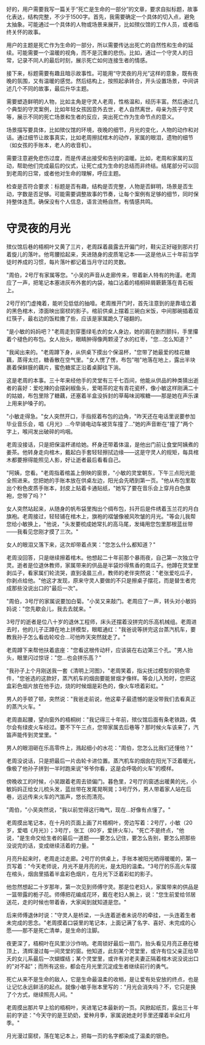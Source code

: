 <ReasoningChainRenderer>
好的，用户需要我写一篇关于“死亡是生命的一部分”的文章，要求自拟标题，故事化表达，结构完整，不少于1500字。首先，我需要确定一个具体的切入点，避免太抽象。可能通过一个具体的人物或场景来展开，比如殡仪馆的工作人员，或者临终关怀的故事。

用户的主题是死亡作为生命的一部分，所以需要传达出死亡的自然性和生命的延续。可能需要一个温暖的视角，而不是沉重的悲伤。比如，通过一个守灵人的日常，记录不同人的最后时刻，展示死亡如何连接生者的情感。

接下来，标题需要有趣且暗示故事性。可能用“守灵夜的月光”这样的意象，既有夜晚的氛围，又有温暖的感觉。然后结构上，按照起承转合，开头设置场景，中间讲述几个不同的故事，最后升华主题。

需要塑造鲜明的人物，比如主角是守灵人老周，性格温和，经历丰富。然后通过几个典型的守灵案例，比如年轻女孩因意外去世，老人自然离世，母亲为孩子守灵等，展示不同的死亡场景和生者的反应，突出死亡作为生命节点的意义。

场景描写要具体，比如殡仪馆的环境，夜晚的细节，月光的变化，人物的动作和对话。通过细节让故事真实，比如老周擦拭棺木的动作，家属的眼泪，遗物的细节（如女孩的手账本，老人的收音机）。

需要注意避免悲伤过度，而是传递出接受和告别的温暖。比如，老周和家属的互动，帮助他们完成最后的仪式，让死亡成为生命的总结而非终结。结尾部分可以回到老周的日常，或者他对生命的理解，呼应主题。

检查是否符合要求：标题是否有趣，结构是否完整，人物是否鲜明，场景是否生动，字数是否足够。可能需要调整故事的节奏，让每个案例有足够的细节，同时保持整体连贯。确保没有个人信息，语言流畅自然，有情感共鸣。

</ReasoningChainRenderer>



# 守灵夜的月光

殡仪馆后巷的梧桐叶又黄了三片，老周踩着晨露去开偏门时，鞋尖正好碰到那片打着旋儿的落叶。他弯腰拾起来，夹进随身的皮质笔记本——这是他从三十年前当学徒时养成的习惯，每片落叶都记着当月守过的灵数。

"周伯，2号厅有家属等您。"小吴的声音从走廊传来，带着新人特有的拘谨。老周应了一声，把笔记本塞进灰布外套的内袋，袖口沾着的梧桐碎屑簌簌落在青石板上。

2号厅的门虚掩着，能听见低低的抽噎。老周推开门时，首先注意到的是靠墙立着的黑色棺木，漆面映出窗棂的影子。棺前供桌上摆着三碗白米饭，中间那碗插着双红筷子，最右边的饭粒撒了些，应该是家属跪久了碰翻的。

"是小敏的妈妈吧？"老周走到穿墨绿毛衣的女人身边，她的肩在剧烈颤抖，手里攥着个褪色的布包。女人抬头，眼睛肿得像两颗浸了水的红枣，"您...怎么知道？"

"我闻出来的。"老周蹲下身，从供桌下摸出个保温杯，"您带了她最爱的桂花糖藕，蒸得太烂，糖香散在空气里。"女人愣了愣，布包"啪"地落在地上，露出半块裹着保鲜膜的藕片，蜜色糖浆正沿着桌脚往下淌。

这是老周的本事。三十年来经他手的灵堂有三千七百间，他能从供品的种类猜出逝者的喜好：爱吃辣的会摆剁椒鱼头，爱喝茶的定有青花瓷杯，像小敏这样刚满二十的姑娘，布包里除了糖藕，还塞着半盒没拆封的草莓味润喉糖——那是她在声乐课上用来护嗓子的。

"小敏走得急。"女人突然开口，手指抠着布包的边角，"昨天还在电话里说要参加毕业音乐会，唱《月光》...今早骑电动车被货车撞了..."她的声音断在"撞了"两个字上，喉间发出破碎的呜咽。

老周没接话，只是把保温杯递给她。杯身还带着体温，是他出门前让食堂阿姨煮的姜茶。他转身走向棺木，戴起白手套轻轻擦拭边缘——这是守灵人的规矩，每具棺木都要擦得能照见人影，好让逝者最后看看自己。

"阿姨，您看。"老周指着棺盖上倒映的窗景，"小敏的灵堂朝东，下午三点阳光能全照进来。您把她的手账本放在供桌左边，阳光会先晒到第一页。"他从布包里取出个粉色皮质手账本，封皮上贴着卡通贴纸，"她写了要在音乐会上穿月白色旗袍，您带了吗？"

女人突然站起来，从随身的帆布袋里掏出个绸布包，抖开后是件绣着玉兰花的月白旗袍。老周接过，轻轻铺在棺木上，旗袍的褶皱像被风吹皱的月光。"等会儿我帮您给小敏换上，"他说，"头发要梳成她常扎的高马尾，发绳用您包里那根蓝丝带——我看见您刚才摸了三次。"

女人的眼泪又落下来，这次却带着点笑："您怎么什么都知道？"

老周没回答，只是继续擦着棺木。他想起二十年前那个暴雨夜，自己第一次独立守灵。逝者是位退休教师，家属带来的供品是半袋炒得焦香的南瓜子。他蹲在灵堂里剥瓜子，看家属们轮流哭，直到凌晨三点，教师的老伴突然说："老张爱吃瓜子，你剥点给他。"他这才发现，原来守灵人要做的不只是擦桌子摆花，而是替生者完成那些没说出口的"最后一次"。

"周伯，3号厅的家属说要加白菊。"小吴又来敲门。老周应了一声，转头对小敏妈妈说："您先歇会儿，我去去就来。"

3号厅的逝者是位八十岁的退休工程师，床头还摆着没拼完的乐高机械组。老周进去时，他的儿子正蹲在地上拼模型，眼眶通红："我爸说等拼完这台蒸汽机车，要教我孙子怎么看齿轮咬合...可他昨天突然就走了。"

老周蹲下来帮他扶着底座："您看这根传动杆，应该装在右边第三个孔。"男人抬头，眼里闪过惊讶："您...也会拼乐高？"

"我孙子上个月刚送我一套《清明上河图》，"老周笑着，指尖抚过模型的铜色零件，"您爸选的这款好，蒸汽机车的烟囱要能冒烟才像样。等会儿入殓时，您把这盒彩色烟片放在他手边，烧的时候烟是彩色的，像火车喷着彩虹。"

男人的手顿了顿，突然说："我爸走前说，他这辈子最遗憾的是没带我们去看真正的蒸汽火车。"

老周直起腰，望向窗外的梧桐树："我记得三十年前，殡仪馆后面有条老铁路，偶尔会有绿皮火车经过。要不下午三点，您带家属去后巷等？那时候火车该来了，汽笛声能传到灵堂里。"

男人的眼泪砸在乐高零件上，溅起细小的水花："周伯，您怎么比我们还懂他？"

老周没说话，只是把最后一片齿轮卡进位置。蒸汽机车的烟囱在阳光下泛着暖光，像极了他孙子拼到一半时跑来说"爷爷你看，这是会呼吸的火车"的模样。

傍晚收工的时候，小吴跟着老周去锁偏门。暮色里，2号厅的窗透出暖黄的光，小敏妈妈正给女儿梳头发，蓝丝带在发尾晃啊晃；3号厅外，男人带着家人站在后巷，远远传来火车的汽笛声，悠长而清亮。

"周伯，"小吴突然说，"我以前觉得这行晦气，现在...好像有点懂了。"

老周摸出笔记本，在十月的页面上画了片梧桐叶，旁边写着：2号厅，小敏（20岁，爱唱《月光》）；3号厅，张工（80岁，爱拼火车）。"死亡不是终点，"他说，"是生命交给生者的最后一道题——要怎么记住，要怎么告别，要怎么把那些没说完的话，变成继续活着的力量。"

月亮升起来时，老周走过走廊。2号厅的供桌上，手账本被阳光晒得暖暖的，第一页写着："今天老师说，月光不是月亮的光，是太阳的温柔。"3号厅的乐高火车摆在棺头，烟囱里插着半盒彩色烟片，在月光下泛着彩虹的影子。

他忽然想起二十岁那年，第一次见到师傅守灵。那是位老妇人，家属带来的供品是一篮带露的栀子花。师傅把花编成花环，戴在老妇人腕上，说："您生前爱给邻居送花，走的时候也带着香，大家闻到就知道是您。"

后来师傅退休时说："守灵人是桥梁，一头连着逝者未说尽的牵挂，一头连着生者未完成的思念。"老周摸着口袋里的笔记本，上面记满了名字、喜好、未完成的心愿——那不是死亡清单，是生命的注脚。

夜更深了，梧桐叶在风里沙沙作响。老周锁好最后一扇门，抬头看见月亮正悬在楼顶上，清辉漫过每一间灵堂的窗。他知道，此刻某个灵堂里，或许有位父亲正给早夭的女儿系最后一次蝴蝶结；某个灵堂里，或许有对老夫妻正隔着棺木说没说出口的"对不起"；而所有这些，都会在月光里沉淀成生者继续前行的勇气。

死亡从来不是生命的敌人，它是生命最温柔的收梢，是让爱有处安放的终点，也是让记忆永远鲜活的起点。就像小敏手账本里写的："月光会消失吗？不，它只是换了个方式，继续照亮人间。"

老周摸出那片早上拾的梧桐叶，夹进笔记本最新的一页。风掀起纸页，露出三十年前的字迹："今天守的是王奶奶，爱种月季，家属说她走时手里还攥着半朵红月季。"

月光漫过窗棂，落在笔记本上，把每一页的名字都染成了温柔的银色。
